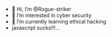 - 👋 Hi, I’m @Rogue-striker
- 👀 I’m interested in cyber security
- 🌱 I’m currently learning ethical hacking
- javascript sucks!!!...
